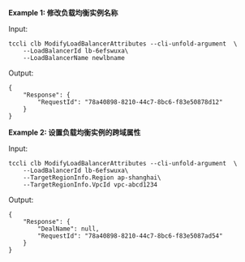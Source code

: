 **Example 1: 修改负载均衡实例名称**



Input: 

```
tccli clb ModifyLoadBalancerAttributes --cli-unfold-argument  \
    --LoadBalancerId lb-6efswuxa\
    --LoadBalancerName newlbname
```

Output: 
```
{
    "Response": {
        "RequestId": "78a40898-8210-44c7-8bc6-f83e50878d12"
    }
}
```

**Example 2: 设置负载均衡实例的跨域属性**



Input: 

```
tccli clb ModifyLoadBalancerAttributes --cli-unfold-argument  \
    --LoadBalancerId lb-6efswuxa\
    --TargetRegionInfo.Region ap-shanghai\
    --TargetRegionInfo.VpcId vpc-abcd1234
```

Output: 
```
{
    "Response": {
        "DealName": null,
        "RequestId": "78a40898-8210-44c7-8bc6-f83e5087ad54"
    }
}
```

